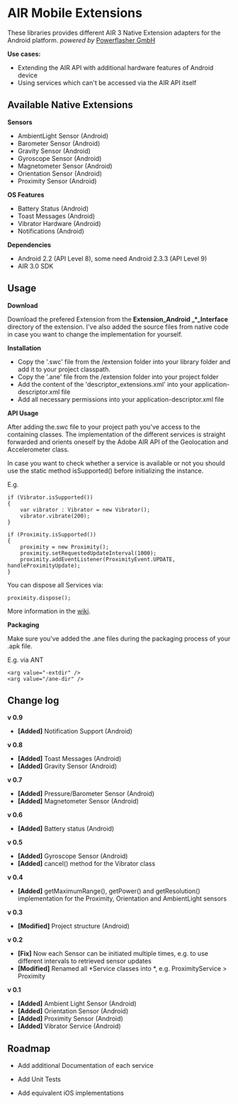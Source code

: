 AIR Mobile Extensions
==================

These libraries provides different AIR 3 Native Extension adapters for the Android platform. 
_powered by_ [Powerflasher GmbH](http://www.powerflasher.com/)

**Use cases:**

- Extending the AIR API with additional hardware features of Android device
- Using services which can't be accessed via the AIR API itself


Available Native Extensions
-----

**Sensors**

* AmbientLight Sensor (Android)
* Barometer Sensor (Android)
* Gravity Sensor (Android)
* Gyroscope Sensor (Android)
* Magnetometer Sensor (Android)
* Orientation Sensor (Android)
* Proximity Sensor (Android)

**OS Features**

* Battery Status (Android)
* Toast Messages (Android)
* Vibrator Hardware (Android)
* Notifications (Android)

**Dependencies**

- Android 2.2 (API Level 8), some need Android 2.3.3 (API Level 9)
- AIR 3.0 SDK

Usage
-----

**Download**

Download the prefered Extension from the **Extension_Android _*_Interface** directory of the extension. I've also added the source files from native code in case you want to change the implementation for yourself.

**Installation**

* Copy the '.swc' file from the /extension folder into your library folder and add it to your project classpath.
* Copy the '.ane' file from the /extension folder into your project folder 
* Add the content of the 'descriptor_extensions.xml' into your application-descriptor.xml file
* Add all necessary permissions into your application-descriptor.xml file

**API Usage**

After adding the.swc file to your project path you've access to the containing classes. The implementation of the different services is straight forwarded and orients oneself by the Adobe AIR API of the Geolocation and Accelerometer class.

In case you want to check whether a service is available or not you should use the static method isSupported() before initializing the instance.

E.g.

	if (Vibrator.isSupported())
	{
		var vibrator : Vibrator = new Vibrator();
		vibrator.vibrate(200);
	}
	
	if (Proximity.isSupported())
	{
		proximity = new Proximity();
		proximity.setRequestedUpdateInterval(1000);
		proximity.addEventListener(ProximityEvent.UPDATE, handleProximityUpdate);
	}
	
You can dispose all Services via:

	proximity.dispose();
	
	
More information in the [wiki](https://github.com/patrickkulling/Air-Mobile-Extensions/wiki).

**Packaging**

Make sure you've added the .ane files during the packaging process of your .apk file.

E.g. via ANT

	<arg value="-extdir" />
	<arg value="/ane-dir" />


Change log
----------
**v 0.9**

* **[Added]** Notification Support (Android)

**v 0.8**

* **[Added]** Toast Messages (Android)
* **[Added]** Gravity Sensor (Android)

**v 0.7**

* **[Added]** Pressure/Barometer Sensor (Android)
* **[Added]** Magnetometer Sensor (Android)

**v 0.6**

* **[Added]** Battery status (Android)

**v 0.5**

* **[Added]** Gyroscope Sensor (Android)
* **[Added]** cancel() method for the Vibrator class

**v 0.4**

* **[Added]** getMaximumRange(), getPower() and getResolution() implementation for the Proximity, Orientation and AmbientLight sensors

**v 0.3**

* **[Modified]** Project structure (Android)

**v 0.2**

* **[Fix]** Now each Sensor can be initiated multiple times, e.g. to use different intervals to retrieved sensor updates
* **[Modified]** Renamed all *Service classes into *, e.g. ProximityService > Proximity

**v 0.1**

* **[Added]** Ambient Light Sensor (Android)
* **[Added]** Orientation Sensor (Android)
* **[Added]** Proximity Sensor (Android)
* **[Added]** Vibrator Service (Android)

Roadmap
-------
- Add additional Documentation of each service

- Add Unit Tests

- Add equivalent iOS implementations